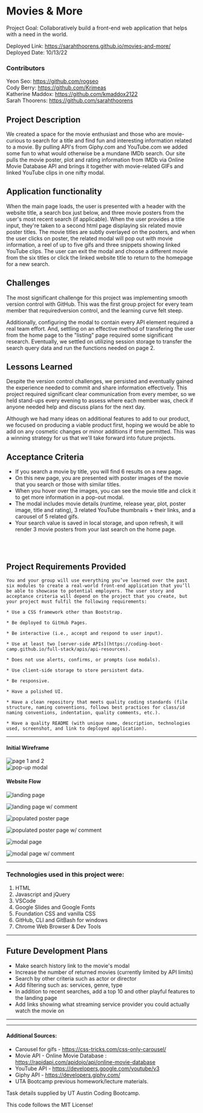 # Movies & More

Project Goal: Collaboratively build a front-end web application that helps with a need in the world.

Deployed Link: https://sarahthoorens.github.io/movies-and-more/ </br>
Deployed Date: 10/13/22

### Contributors
  Yeon Seo: https://github.com/rogseo</br>
  Cody Berry: https://github.com/Krimeas</br>
  Katherine Maddox: https://github.com/kmaddox2122</br>
  Sarah Thoorens: https://github.com/sarahthoorens


## Project Description

We created a space for the movie enthusiast and those who are movie-curious to search for a title and find fun and interesting information related to a movie. By pulling API's from Giphy.com and YouTube.com we added some fun to what would otherwise be a mundane IMDb search. Our site pulls the movie poster, plot and rating information from IMDb via Online Movie Database API and brings it together with movie-related GIFs and linked YouTube clips in one nifty modal.  

## Application functionality

When the main page loads, the user is presented with a header with the website title, a search box just below, and three movie posters from the user's most recent search (if applicable). When the user provides a title input, they're taken to a second html page displaying six related movie poster titles. The movie titles are subtly overlayed on the posters, and when the user clicks on poster, the related modal will pop out with movie information, a reel of up to five gifs and three snippets showing linked YouTube clips. The user can exit the modal and choose a different movie from the six titles or click the linked website title to return to the homepage for a new search. 

## Challenges

The most significant challenge for this project was implementing smooth version control with GitHub. This was the first group project for every team member that requiredversion control, and the learning curve felt steep. 

Additionally, configuring the modal to contain every API element required a real team effort. And, settling on an effective method of transfering the user from the home page to the "listing" page required some significant research. Eventually, we settled on utilizing session storage to transfer the search query data and run the functions needed on page 2. 

## Lessons Learned

Despite the version control challenges, we persisted and eventually gained the experience needed to commit and share information effectively. This project required significant clear communication from every member, so we held stand-ups every evening to assess where each member was, check if anyone needed help and discuss plans for the next day. 

Although we had many ideas on additional features to add to our product, we focused on producing a viable product first, hoping we would be able to add on any cosmetic changes or minor additions if time permitted. This was a winning strategy for us that we'll take forward into future projects. 

## Acceptance Criteria
- If you search a movie by title, you will find 6 results on a new page.
- On this new page, you are presented with poster images of the movie that you search or those with similar titles.
- When you hover over the images, you can see the movie title and click it to get more information in a pop-out modal.
- The modal includes movie details (runtime, release year, plot, poster image, title and rating), 3 related YouTube thumbnails + their links, and a carousel of 5 related gifs.
- Your search value is saved in local storage, and upon refresh, it will render 3 movie posters from your last search on the home page.

</br>
</br>

## Project Requirements Provided
```
You and your group will use everything you’ve learned over the past six modules to create a real-world front-end application that you’ll be able to showcase to potential employers. The user story and acceptance criteria will depend on the project that you create, but your project must fulfil the following requirements:

* Use a CSS framework other than Bootstrap.

* Be deployed to GitHub Pages.

* Be interactive (i.e., accept and respond to user input).

* Use at least two [server-side APIs](https://coding-boot-camp.github.io/full-stack/apis/api-resources).

* Does not use alerts, confirms, or prompts (use modals).

* Use client-side storage to store persistent data.

* Be responsive.

* Have a polished UI.

* Have a clean repository that meets quality coding standards (file structure, naming conventions, follows best practices for class/id naming conventions, indentation, quality comments, etc.).

* Have a quality README (with unique name, description, technologies used, screenshot, and link to deployed application).
```

------------------------------------------------------------
#### Initial Wireframe

![page 1 and 2](.Asset/images/wireframe-p1.png)
</br>
![pop-up modal](./Asset/images/wireframe-p2.png)
</br>

#### Website Flow

<!-- first Image -->
![landing page](./Asset/images/landing1.jpeg)
</br>
<!-- Second Image -->
![landing page w/ comment](./Asset/images/landing2.jpeg)
</br>
<!-- Third Image -->
![populated poster page](./Asset/images/listing1.JPG)
</br>
<!-- Fourth Image -->
![populated poster page w/ comment](./Asset/images/listing2.JPG)
</br>
<!-- Fifth Image -->
![modal page](./Asset/images/modal1.JPG)
</br>
<!-- Sixth Image -->
![modal page w/ comment](./Asset/images/modal2.jpg)


------------------------------------------------------------

### Technologies used in this project were:
  1. HTML
  2. Javascript and jQuery
  3. VSCode
  4. Google Slides and Google Fonts
  5. Foundation CSS and vanilla CSS
  6. GitHub, CLI and GitBash for windows
  7. Chrome Web Browser & Dev Tools

------------------------------------------------------------

## Future Development Plans
- Make search history link to the movie's modal
- Increase the number of returned movies (currently limited by API limits)
- Search by other criteria such as actor or director
- Add filtering such as:  services, genre, type
- In addition to recent searches, add a top 10 and other playful features to the landing page
- Add links showing what streaming service provider you could actually watch the movie on
-----------
-----------

#### Additional Sources:
  - Carousel for gifs - https://css-tricks.com/css-only-carousel/
  - Movie API - Online Movie Database : https://rapidapi.com/apidojo/api/online-movie-database
  - YouTube API - https://developers.google.com/youtube/v3
  - Giphy API - https://developers.giphy.com/
  - UTA Bootcamp previous homework/lecture materials.

Task details supplied by UT Austin Coding Bootcamp.

This code follows the MIT License!
